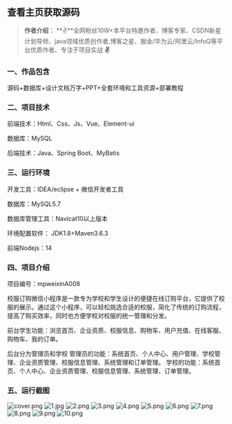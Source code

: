 
 
## 查看主页获取源码

> **作者介绍**： **✌**全网粉丝10W+本平台特邀作者、博客专家、CSDN新星计划导师、java领域优质创作者,博客之星、掘金/华为云/阿里云/InfoQ等平台优质作者、专注于项目实战 **✌**

  

### 一、作品包含

源码+数据库+设计文档万字+PPT+全套环境和工具资源+部署教程

### 二、项目技术

前端技术：Html、Css、Js、Vue、Element-ui

数据库：MySQL

后端技术：Java、Spring Boot、MyBatis

  

### 三、运行环境

开发工具：IDEA/eclipse + 微信开发者工具

数据库：MySQL5.7

数据库管理工具：Navicat10以上版本

环境配置软件： JDK1.8+Maven3.6.3

前端Nodejs：14


### 四、项目介绍
项目编号：mpweixinA008

校服订购微信小程序是一款专为学校和学生设计的便捷在线订购平台，它提供了校服的展示。通过这个小程序，可以轻松挑选合适的校服，简化了传统的订购流程，提高了购买效率，同时也方便学校对校服的统一管理和分发。

前台学生功能：浏览首页、企业资质、校服信息、购物车、用户充值、在线客服、购物车、我的订单。

后台分为管理员和学校
管理员的功能：系统首页、个人中心、用户管理、学校管理、企业资质管理、校服信息管理、系统管理和订单管理。
学校的功能：系统首页、个人中心、企业资质管理、校服信息管理、系统管理、订单管理。

### 五、运行截图

![cover.png](./cover.png)
![1.jpg](./1.jpg)
![2.png](./2.png)
![3.png](./3.png)
![4.png](./4.png)
![5.png](./5.png)
![6.png](./6.png)
![7.png](./7.png)
![8.png](./8.png)
![9.png](./9.png)
![10.png](./10.png)




  
